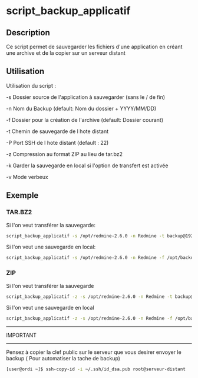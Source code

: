 # script_backup_applicatif

## Description
Ce script permet de sauvegarder les fichiers d'une application en créant une archive
et de la copier sur un serveur distant

## Utilisation

Utilisation du script :

	
-s	Dossier source de l'application à sauvegarder (sans le / de fin)

-n	Nom du Backup (default: Nom du dossier + YYYY/MM/DD)

-f	Dossier pour la création de l'archive (default: Dossier courant)

-t	Chemin de sauvegarde de l hote distant

-P	Port SSH de l hote distant (default : 22)

-z  Compression au format ZIP au lieu de tar.bz2

-k  Garder la sauvegarde en local si l'option de transfert est activée

-v	Mode verbeux


## Exemple

### TAR.BZ2

Si l'on veut transférer la sauvegarde:

```sh
script_backup_applicatif -s /opt/redmine-2.6.0 -n Redmine -t backup@192.168.1.1:/mnt/backup_server
```

Si l'on veut une sauvegarde en local:

```sh
script_backup_applicatif -s /opt/redmine-2.6.0 -n Redmine -f /opt/backup/Redmine
```

### ZIP

Si l'on veut transférer la sauvegarde

```sh
script_backup_applicatif -z -s /opt/redmine-2.6.0 -n Redmine -t backup@192.168.1.1:/mnt/backup_server
```

Si l'on veut une sauvegarde en local

```sh
script_backup_applicatif -z -s /opt/redmine-2.6.0 -n Redmine -f /opt/backup/Redmine
```

*********
IMPORTANT
*********

Pensez à copier la clef public sur le serveur que vous desirer envoyer le backup ( Pour automatiser la tache de backup)

```sh
[user@ordi ~]$ ssh-copy-id -i ~/.ssh/id_dsa.pub root@serveur-distant
```

